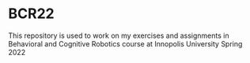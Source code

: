 # BCR22
This repository is used to work on my exercises and assignments in Behavioral and Cognitive Robotics course at Innopolis University Spring 2022
